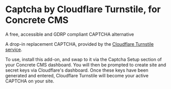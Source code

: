 # Captcha by Cloudflare Turnstile, for Concrete CMS
A free, accessible and GDRP compliant CAPTCHA alternative

A drop-in replacement CAPTCHA, provided by the [Cloudflare Turnstile service](https://www.cloudflare.com/products/turnstile/).

To use, install this add-on, and swap to it via the Captcha Setup section of your Concrete CMS dashboard. You will then be prompted to create site and secret keys via Cloudflare's dashboard. Once these keys have been generated and entered, Cloudflare Turnstile will become your active CAPTCHA on your site.
